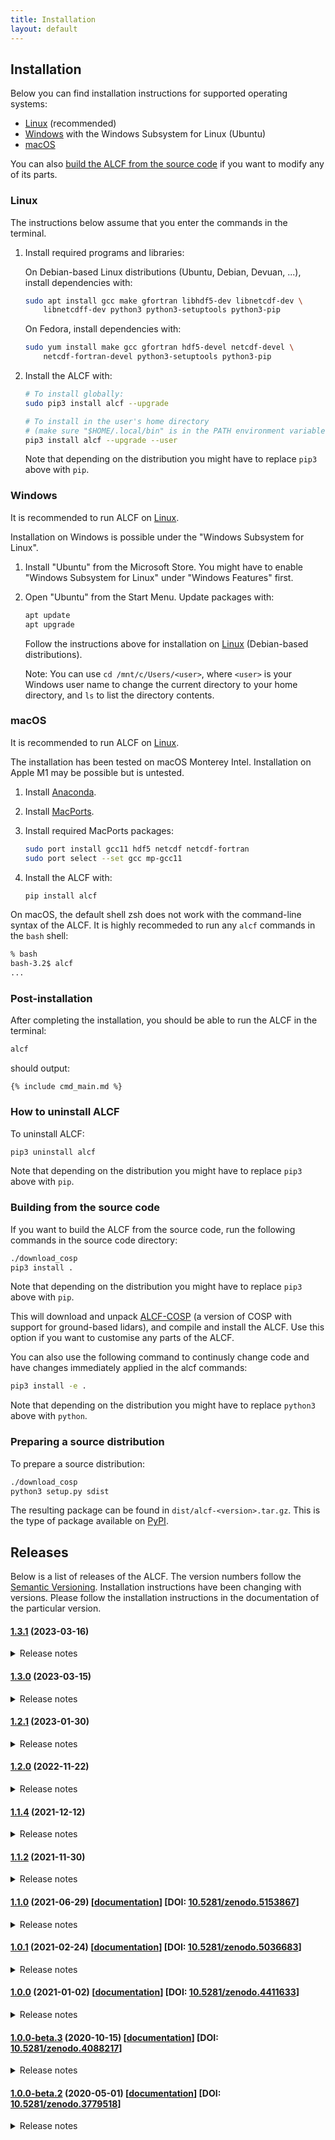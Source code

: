 ```yaml
---
title: Installation
layout: default
---
```


## Installation

Below you can find installation instructions for supported operating systems:

* [Linux](#linux) (recommended)
* [Windows](#windows) with the Windows Subsystem for Linux (Ubuntu)
* [macOS](#macos)

You can also [build the ALCF from the source code](#building-from-the-source-code)
if you want to modify any of its parts.

### Linux

The instructions below assume that you enter the commands in the terminal.

1. Install required programs and libraries:

    On Debian-based Linux distributions (Ubuntu, Debian, Devuan, ...), install
    dependencies with:

    ```sh
    sudo apt install gcc make gfortran libhdf5-dev libnetcdf-dev \
        libnetcdff-dev python3 python3-setuptools python3-pip
    ```

    On Fedora, install dependencies with:

    ```sh
    sudo yum install make gcc gfortran hdf5-devel netcdf-devel \
        netcdf-fortran-devel python3-setuptools python3-pip
    ```

2. Install the ALCF with:

    ```sh
    # To install globally:
    sudo pip3 install alcf --upgrade

    # To install in the user's home directory
    # (make sure "$HOME/.local/bin" is in the PATH environment variable):
    pip3 install alcf --upgrade --user
    ```

	Note that depending on the distribution you might have to replace `pip3`
	above with `pip`.

### Windows

It is recommended to run ALCF on [Linux](#linux).

Installation on Windows is possible under the "Windows Subsystem for Linux".

1. Install "Ubuntu" from the Microsoft Store. You might have to enable
"Windows Subsystem for Linux" under "Windows Features" first.

2. Open "Ubuntu" from the Start Menu. Update packages with:

    ```sh
    apt update
    apt upgrade
    ```

	Follow the instructions above for installation on [Linux](#linux)
	(Debian-based distributions).

	Note: You can use `cd /mnt/c/Users/<user>`, where `<user>` is your Windows
	user name to change the current directory to your home directory, and `ls`
	to list the directory contents.

### macOS

It is recommended to run ALCF on [Linux](#linux).

The installation has been tested on macOS Monterey Intel. Installation on Apple
M1 may be possible but is untested.

1. Install [Anaconda](https://www.anaconda.com).

2. Install [MacPorts](https://www.macports.org).

3. Install required MacPorts packages:

    ```sh
    sudo port install gcc11 hdf5 netcdf netcdf-fortran
    sudo port select --set gcc mp-gcc11
    ```

4. Install the ALCF with:

    ```sh
    pip install alcf
    ```

On macOS, the default shell zsh does not work with the command-line syntax
of the ALCF. It is highly recommeded to run any `alcf` commands in the `bash`
shell:

```sh
% bash
bash-3.2$ alcf
...
```

### Post-installation

After completing the installation, you should be able to run the ALCF in the
terminal:

```sh
alcf
```

should output:

```
{% include cmd_main.md %}
```

### How to uninstall ALCF

To uninstall ALCF:

```sh
pip3 uninstall alcf
```

Note that depending on the distribution you might have to replace `pip3` above
with `pip`.

### Building from the source code

If you want to build the ALCF from the source code, run the following commands
in the source code directory:

```sh
./download_cosp
pip3 install .
```

Note that depending on the distribution you might have to replace `pip3` above
with `pip`.

This will download and unpack [ALCF-COSP](https://github.com/alcf-lidar/alcf-cosp)
(a version of COSP with support for ground-based lidars), and compile and
install the ALCF. Use this option if you want to customise any parts of the
ALCF.

You can also use the following command to continusly change code and have
changes immediately applied in the alcf commands:

```sh
pip3 install -e .
```

Note that depending on the distribution you might have to replace `python3`
above with `python`.

### Preparing a source distribution

To prepare a source distribution:

```sh
./download_cosp
python3 setup.py sdist
```

The resulting package can be found in `dist/alcf-<version>.tar.gz`. This is the
type of package available on [PyPI](https://pypi.org/).

## Releases

Below is a list of releases of the ALCF. The version numbers follow
the [Semantic Versioning](https://semver.org). Installation instructions
have been changing with versions. Please follow the installation instructions
in the documentation of the particular version.

#### [1.3.1](https://github.com/alcf-lidar/alcf/releases/tag/v1.3.1) (2023-03-16)

<details>
<summary>Release notes</summary>
<ul>
<li>Fixed issues with a new version of NumPy.</li>
<li>Minor improvements in the documentation.</li>
</ul>
</details>

#### [1.3.0](https://github.com/alcf-lidar/alcf/releases/tag/v1.3.0) (2023-03-15)

<details>
<summary>Release notes</summary>
<ul>
<li>Support for the ICON model.</li>
<li>Minor improvements in the documentation.</li>
</ul>
</details>

#### [1.2.1](https://github.com/alcf-lidar/alcf/releases/tag/v1.2.1) (2023-01-30)

<details>
<summary>Release notes</summary>
<ul>
<li>Support for reading Vaisala CL61 data files with zero-dimensional elevation variables.</li>
</ul>
</details>

#### [1.2.0](https://github.com/alcf-lidar/alcf/releases/tag/v1.2.0) (2022-11-22)

<details>
<summary>Release notes</summary>
<ul>
<li>Recursive directory processing options in alcf convert, alcf lidar and alcf model.</li>
<li>Support for double-dash command line delimiter.</li>
<li>cl51: Reading of files with arbitrary time units.</li>
<li>alcf simulate NetCDF matadata.</li>
<li>Improved documentation.</li>
</ul>
</details>

#### [1.1.4](https://github.com/alcf-lidar/alcf/releases/tag/v1.1.4) (2021-12-12)

<details>
<summary>Release notes</summary>
<ul>
<li>Use proleptic Gregorian calendar for time variables.</li>
<li>Include required fonts.</li>
</ul>
</details>

#### [1.1.2](https://github.com/alcf-lidar/alcf/releases/tag/v1.1.2) (2021-11-30)

<details>
<summary>Release notes</summary>
<ul>
<li>Simplified installation by removing a dependency on CMOR.</li>
</ul>
</details>

#### [1.1.0](https://github.com/alcf-lidar/alcf/releases/tag/v1.1.0) (2021-06-29) [[documentation](https://github.com/alcf-lidar/alcf/releases/download/v1.1.0/alcf-doc-1.1.0.zip)] [DOI: [10.5281/zenodo.5153867](https://zenodo.org/record/5153867)]

<details>
<summary>Release notes</summary>
<ul>
<li>Support for Vaisala CL61 and NetCDF files produced by BL-VIEW.</li>
<li>Improved documentation.</li>
</ul>
</details>

#### [1.0.1](https://github.com/alcf-lidar/alcf/releases/tag/v1.0.1) (2021-02-24) [[documentation](https://github.com/alcf-lidar/alcf/releases/download/v1.0.1/alcf-doc-1.0.1.zip)] [DOI: [10.5281/zenodo.5036683](https://doi.org/10.5281/zenodo.5036683)]

<details>
<summary>Release notes</summary>
<ul>
<li>Fixed download links to dependencies (udunits archive was removed upstream).</li>
</ul>
</details>

#### [1.0.0](https://github.com/alcf-lidar/alcf/releases/tag/v1.0.0) (2021-01-02) [[documentation](https://github.com/alcf-lidar/alcf/releases/download/v1.0.0/alcf-doc-1.0.0.zip)] [DOI: [10.5281/zenodo.4411633](https://doi.org/10.5281/zenodo.4411633)]

<details>
<summary>Release notes</summary>
<ul>
<li>First stable release. No change from 1.0.0-beta.3.</li>
</ul>
</details>

#### [1.0.0-beta.3](https://github.com/alcf-lidar/alcf/releases/tag/v1.0.0-beta.3) (2020-10-15) [[documentation](https://github.com/alcf-lidar/alcf/releases/download/v1.0.0-beta.3/alcf-doc-1.0.0-beta.3.zip)] [DOI: [10.5281/zenodo.4088217](https://doi.org/10.5281/zenodo.4088217)]

<details>
<summary>Release notes</summary>
<ul>
<li>alcf lidar option for coupling of observed data with simulated molecular backscatter.</li>
<li>Removal of molecular backscatter in plots (if available).</li>
<li>alcf stats filter option now supports "night" and "day" and passing of multiple arguments.</li>
<li>New lidar type "default" for re-processing of already processed lidar data.</li>
<li>Support for plotting of model cloud liquid water, ice content and cloud fraction.</li>
<li>Calculation of lidar ratio changed to effective lidar ratio.</li>
<li>Backscatter plots now show effective lidar ratio and cloud mask by default.</li>
<li>Changed default vlim for backscatter plots to { 0.1 200 } and default sigma to 5.</li>
<li>Output files names are now without colons, which are not compatible with Windows.</li>
<li>More accurate plot labels.</li>
<li>Improved time sampling: exact profile time bounds are used from weighting.</li>
<li>Improved handling of errors and stopping with Ctrl+C.</li>
<li>Improved NetCDF metadata.</li>
<li>Improved compatibility with newer versions of matplotlib.</li>
<li>Fixed clearing of figures in alcf plot backscatter.</li>
</ul>
</details>

#### [1.0.0-beta.2](https://github.com/alcf-lidar/alcf/releases/tag/v1.0.0-beta.2) (2020-05-01) [[documentation](https://github.com/alcf-lidar/alcf-lidar.github.io/releases/download/v1.0.0-beta.2/alcf-doc-1.0.0-beta.2.zip)] [DOI: [10.5281/zenodo.3779518](https://doi.org/10.5281/zenodo.3779518)]

<details>
<summary>Release notes</summary>
<ul>
<li>Initial beta release.</li>
</ul>
</details>
